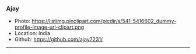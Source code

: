 ### Ajay
- Photo: https://listimg.pinclipart.com/picdir/s/541-5416602_dummy-profile-image-url-clipart.png
- Location: India
- Github: https://github.com/ajay7231/
***
